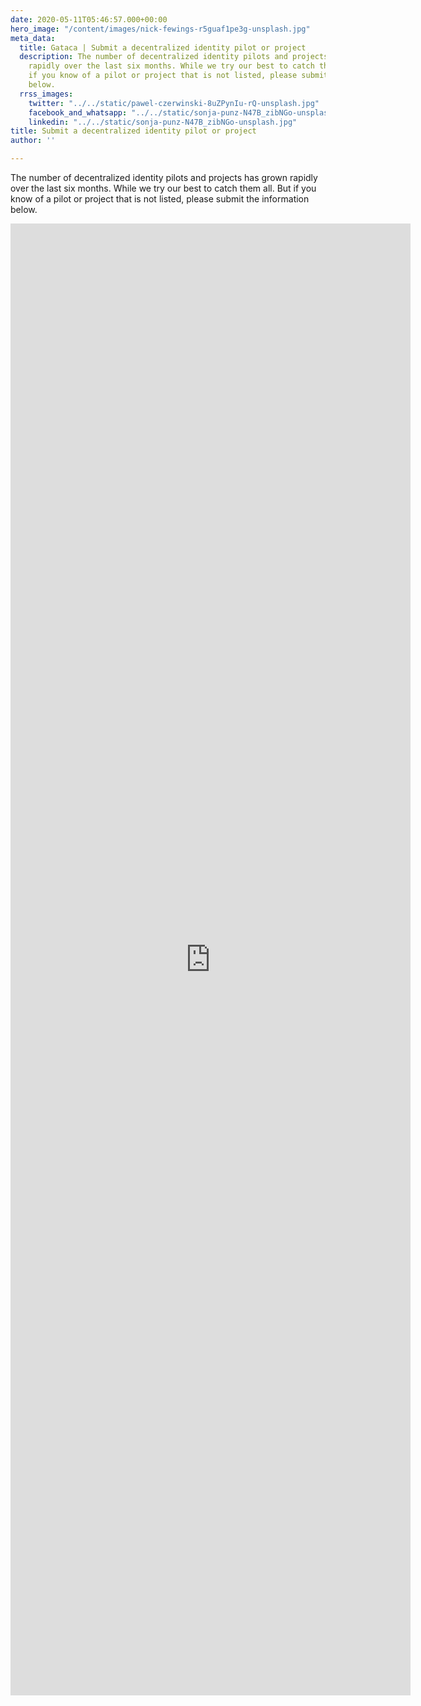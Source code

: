 ```yaml
---
date: 2020-05-11T05:46:57.000+00:00
hero_image: "/content/images/nick-fewings-r5guaf1pe3g-unsplash.jpg"
meta_data:
  title: Gataca | Submit a decentralized identity pilot or project
  description: The number of decentralized identity pilots and projects has grown
    rapidly over the last six months. While we try our best to catch them all. But
    if you know of a pilot or project that is not listed, please submit the information
    below.
  rrss_images:
    twitter: "../../static/pawel-czerwinski-8uZPynIu-rQ-unsplash.jpg"
    facebook_and_whatsapp: "../../static/sonja-punz-N47B_zibNGo-unsplash.jpg"
    linkedin: "../../static/sonja-punz-N47B_zibNGo-unsplash.jpg"
title: Submit a decentralized identity pilot or project
author: ''

---
```

The number of decentralized identity pilots and projects has grown rapidly over the last six months. While we try our best to catch them all. But if you know of a pilot or project that is not listed, please submit the information below.

<iframe src="https://docs.google.com/forms/d/e/1FAIpQLScghfhcrBY3uSxU2ovnM30VUN0qs_XKgO4vPxjA_NV8y4xETw/viewform?embedded=true" width="640" height="2355" frameborder="0" marginheight="0" marginwidth="0">Loading…</iframe>
